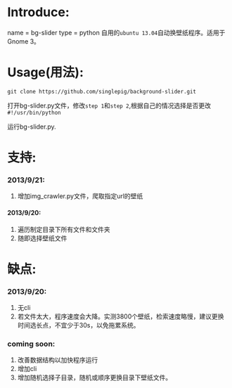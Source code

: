 # Introduce:
name = bg-slider
type = python
自用的`ubuntu 13.04`自动换壁纸程序。适用于Gnome 3。

# Usage(用法):

```
git clone https://github.com/singlepig/background-slider.git
``` 
打开bg-slider.py文件，修改`step 1`和`step 2`,根据自己的情况选择是否更改`#!/usr/bin/python `

运行bg-slider.py.

# 支持:
### 2013/9/21:
1. 增加img_crawler.py文件，爬取指定url的壁纸

#### 2013/9/20:
1. 遍历制定目录下所有文件和文件夹
2. 随即选择壁纸文件

# 缺点:
### 2013/9/20:
1. 无cli
2. 若文件太大，程序速度会大降。实测3800个壁纸，检索速度略慢，建议更换时间选长点，不宜少于30s，以免拖累系统。


### coming soon:
1. 改善数据结构以加快程序运行
2. 增加cli
3. 增加随机选择子目录，随机或顺序更换目录下壁纸文件。

